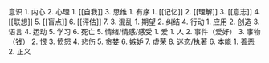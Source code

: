 意识
	1. 内心
	2. 心理
		1. [[自我]]
	3. 思维
		1. 有序
			1. [[记忆]]
			2. [[理解]]
			3. [[意志]]
			4. [[联想]]
			5. [[盲点]]
			6. [[评估]]
			7. 
		3. 混乱
			1. 期望
			2. 纠结
	4. 行动
		1. 应用
		2. 创造
		3. 语言
		4. 运动
		5. 学习
		6. 死亡
	5. 情绪/情感/感受
		1. 爱
			1. 人
			2. 事件（爱好）
			3. 事物（钱）
		2. 恨
		3. 愤怒
		4. 悲伤
		5. 贪婪
		6. 嫉妒
		7. 虚荣
		8. 迷恋/执著
	6. 本能
		1. 善恶
		2. 正义


